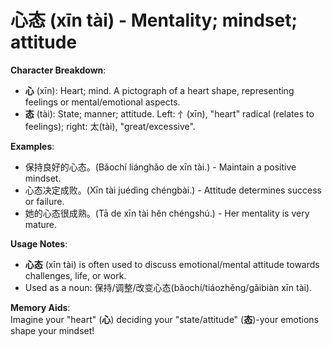 # **心态 (xīn tài) - Mentality; mindset; attitude**

**Character Breakdown**:  
- **心** (xīn): Heart; mind. A pictograph of a heart shape, representing feelings or mental/emotional aspects.  
- **态** (tài): State; manner; attitude. Left: 忄(xīn), "heart" radical (relates to feelings); right: 太(tài), "great/excessive".

**Examples**:  
- 保持良好的心态。(Bǎochí liánghǎo de xīn tài.) - Maintain a positive mindset.  
- 心态决定成败。(Xīn tài juédìng chéngbài.) - Attitude determines success or failure.  
- 她的心态很成熟。(Tā de xīn tài hěn chéngshú.) - Her mentality is very mature.

**Usage Notes**:  
- **心态** (xīn tài) is often used to discuss emotional/mental attitude towards challenges, life, or work.  
- Used as a noun: 保持/调整/改变心态(bǎochí/tiáozhěng/gǎibiàn xīn tài).

**Memory Aids**:  
Imagine your "heart" (**心**) deciding your "state/attitude" (**态**)-your emotions shape your mindset!